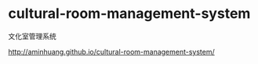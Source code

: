 # cultural-room-management-system
文化室管理系统

http://aminhuang.github.io/cultural-room-management-system/

